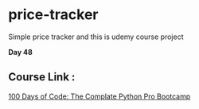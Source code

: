 # price-tracker

Simple price tracker and this is udemy course project

**Day 48**

## Course Link :

<a href="https://www.udemy.com/course/100-days-of-code/"> 100 Days of Code: The Complate Python Pro Bootcamp </a>

